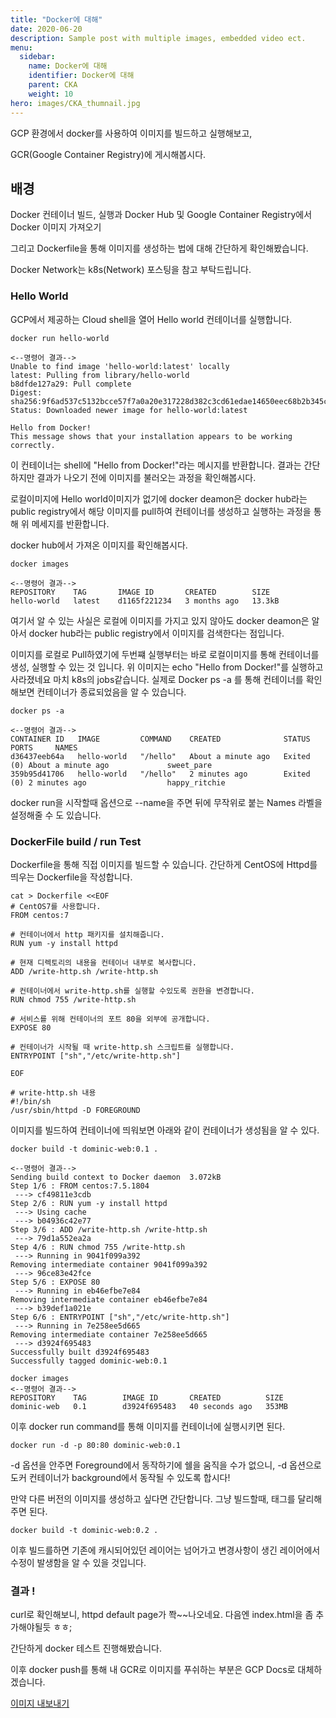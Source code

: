 ```yaml
---
title: "Docker에 대해"
date: 2020-06-20
description: Sample post with multiple images, embedded video ect.
menu:
  sidebar:
    name: Docker에 대해
    identifier: Docker에 대해
    parent: CKA
    weight: 10
hero: images/CKA_thumnail.jpg
---
```

GCP 환경에서 docker를 사용하여 이미지를 빌드하고 실행해보고, 

GCR(Google Container Registry)에 게시해봅시다.
<!--more-->

## 배경
Docker 컨테이너 빌드, 실행과 Docker Hub 및 Google Container Registry에서 Docker 이미지 가져오기

그리고 Dockerfile을 통해 이미지를 생성하는 법에 대해 간단하게 확인해봤습니다.

Docker Network는 k8s(Network) 포스팅을 참고 부탁드립니다.

###  Hello World

GCP에서 제공하는 Cloud shell을 열어 Hello world 컨테이너를 실행합니다.

```
docker run hello-world

<--명령어 결과-->
Unable to find image 'hello-world:latest' locally
latest: Pulling from library/hello-world
b8dfde127a29: Pull complete
Digest: sha256:9f6ad537c5132bcce57f7a0a20e317228d382c3cd61edae14650eec68b2b345c
Status: Downloaded newer image for hello-world:latest

Hello from Docker!
This message shows that your installation appears to be working correctly.

```

이 컨테이너는 shell에 "Hello from Docker!"라는 메시지를 반환합니다. 결과는 간단하지만 결과가 나오기 전에 이미지를 불러오는 과정을 확인해봅시다.

로컬이미지에 Hello world이미지가 없기에 docker deamon은 docker hub라는 public registry에서 해당 이미지를 pull하여 컨테이너를 생성하고 실행하는 과정을 통해 위 메세지를 반환합니다.

docker hub에서 가져온 이미지를 확인해봅시다.

```
docker images

<--명령어 결과-->
REPOSITORY    TAG       IMAGE ID       CREATED        SIZE
hello-world   latest    d1165f221234   3 months ago   13.3kB
```

여기서 알 수 있는 사실은 로컬에 이미지를 가지고 있지 않아도 docker deamon은 알아서 docker hub라는 public registry에서 이미지를 검색한다는 점입니다.

이미지를 로컬로 Pull하였기에 두번쨰 실행부터는 바로 로컬이미지를 통해 컨테이너를 생성, 실행할 수 있는 것 입니다.
위 이미지는 echo "Hello from Docker!"를 실행하고 사라졌네요 마치 k8s의 jobs같습니다. 실제로 Docker ps -a 를 통해 컨테이너를 확인해보면 컨테이너가 종료되었음을 알 수 있습니다.

```
docker ps -a

<--명령어 결과-->
CONTAINER ID   IMAGE         COMMAND    CREATED              STATUS                          PORTS     NAMES
d36437eeb64a   hello-world   "/hello"   About a minute ago   Exited (0) About a minute ago             sweet_pare
359b95d41706   hello-world   "/hello"   2 minutes ago        Exited (0) 2 minutes ago                  happy_ritchie
```
docker run을 시작할때 옵션으로 --name을 주면 뒤에 무작위로 붙는 Names 라벨을 설정해줄 수 도 있습니다.

### DockerFile build / run Test
Dockerfile을 통해 직접 이미지를 빌드할 수 있습니다. 간단하게 CentOS에 Httpd를 띄우는 Dockerfile을 작성합니다.

```
cat > Dockerfile <<EOF
# CentOS7를 사용합니다.
FROM centos:7

# 컨테이너에서 http 패키지를 설치해줍니다.
RUN yum -y install httpd 

# 현재 디렉토리의 내용을 컨테이너 내부로 복사합니다.
ADD /write-http.sh /write-http.sh

# 컨테이너에서 write-http.sh를 실행할 수있도록 권한을 변경합니다.
RUN chmod 755 /write-http.sh

# 서비스를 위해 컨테이너의 포트 80을 외부에 공개합니다.
EXPOSE 80

# 컨테이너가 시작될 때 write-http.sh 스크립트를 실행합니다.
ENTRYPOINT ["sh","/etc/write-http.sh"]

EOF
```
```
# write-http.sh 내용
#!/bin/sh
/usr/sbin/httpd -D FOREGROUND
```

이미지를 빌드하여 컨테이너에 띄워보면 아래와 같이 컨테이너가 생성됨을 알 수 있다.

```
docker build -t dominic-web:0.1 .

<--명령어 결과-->
Sending build context to Docker daemon  3.072kB
Step 1/6 : FROM centos:7.5.1804
 ---> cf49811e3cdb
Step 2/6 : RUN yum -y install httpd
 ---> Using cache
 ---> b04936c42e77
Step 3/6 : ADD /write-http.sh /write-http.sh
 ---> 79d1a552ea2a
Step 4/6 : RUN chmod 755 /write-http.sh
 ---> Running in 9041f099a392
Removing intermediate container 9041f099a392
 ---> 96ce83e42fce
Step 5/6 : EXPOSE 80
 ---> Running in eb46efbe7e84
Removing intermediate container eb46efbe7e84
 ---> b39def1a021e
Step 6/6 : ENTRYPOINT ["sh","/etc/write-http.sh"]
 ---> Running in 7e258ee5d665
Removing intermediate container 7e258ee5d665
 ---> d3924f695483
Successfully built d3924f695483
Successfully tagged dominic-web:0.1
```

```
docker images
<--명령어 결과-->
REPOSITORY    TAG        IMAGE ID       CREATED          SIZE
dominic-web   0.1        d3924f695483   40 seconds ago   353MB
```

이후 docker run command를 통해 이미지를 컨테이너에 실행시키면 된다.
```
docker run -d -p 80:80 dominic-web:0.1
```
-d 옵션을 안주면 Foreground에서 동작하기에 쉘을 움직을 수가 없으니, -d 옵션으로 도커 컨테이너가 background에서 동작될 수 있도록 합시다!

만약 다른 버전의 이미지를 생성하고 싶다면 간단합니다. 그냥 빌드할때, 태그를 달리해주면 된다.
```
docker build -t dominic-web:0.2 .
```
이후 빌드를하면 기존에 캐시되어있던 레이어는 넘어가고 변경사항이 생긴 레이어에서 수정이 발생함을 알 수 있을 것입니다.

### 결과 !

curl로 확인해보니, httpd default page가 쫙~~나오네요. 다음엔 index.html을 좀 추가해야될듯 ㅎㅎ;

간단하게 docker 테스트 진행해봤습니다.

이후 docker push를 통해 내 GCR로 이미지를 푸쉬하는 부분은 GCP Docs로 대체하겠습니다.

[이미지 내보내기](https://cloud.google.com/container-registry/docs/pushing-and-pulling)

